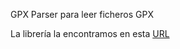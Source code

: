 GPX Parser para leer ficheros GPX

La librería la encontramos en esta [URL](https://raw.githubusercontent.com/Luuka/GPXParser.js/master/dist/GPXParser.min.js)